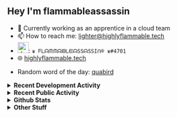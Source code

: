## Hey I'm flammableassassin

- 🔭 Currently working as an apprentice in a cloud team  
- 📫 How to reach me: [lighter@highlyflammable.tech](mailto:lighter@highlyflammable.tech?subject=Hello)
- <img src="https://discord.com/assets/2c21aeda16de354ba5334551a883b481.png" alt="drawing" width="25"/>: `♛ ᖴᒪᗩᙏᙏᗩᙖᒪᙓᗩSSᗩSSIᑎ® ♛#4701`
- 🌐 [highlyflammable.tech](https://highlyflammable.tech)

<!--START_SECTION:randomWord-->
- Random word of the day: [quabird](https://www.wordnik.com/words/quabird)
<!--END_SECTION:randomWord-->

<details>
  <summary><b>Recent Development Activity</b></summary>
  
  <!--START_SECTION:waka-->

```txt
Python       13 hrs 44 mins  ████████▒░░░░░░░░░░░░░░░░   32.75 %
TypeScript   8 hrs 12 mins   █████░░░░░░░░░░░░░░░░░░░░   19.58 %
Bicep        6 hrs 51 mins   ████░░░░░░░░░░░░░░░░░░░░░   16.36 %
TSConfig     2 hrs 57 mins   █▓░░░░░░░░░░░░░░░░░░░░░░░   07.06 %
Other        2 hrs 36 mins   █▓░░░░░░░░░░░░░░░░░░░░░░░   06.22 %
```

<!--END_SECTION:waka-->

</details>

<details>
  <summary><b>Recent Public Activity</b></summary>
    <br>

  <!--START_SECTION:activity-->
1. ❗️ Opened issue [#10](https://github.com/what-the-hack-event/wth-team7/issues/10) in [what-the-hack-event/wth-team7](https://github.com/what-the-hack-event/wth-team7)
2. ❗️ Closed issue [#64](https://github.com/flamableassassin/status/issues/64) in [flamableassassin/status](https://github.com/flamableassassin/status)
3. 🗣 Commented on [#64](https://github.com/flamableassassin/status/issues/64) in [flamableassassin/status](https://github.com/flamableassassin/status)
4. ❗️ Opened issue [#64](https://github.com/flamableassassin/status/issues/64) in [flamableassassin/status](https://github.com/flamableassassin/status)
5. ❗️ Closed issue [#63](https://github.com/flamableassassin/status/issues/63) in [flamableassassin/status](https://github.com/flamableassassin/status)
  <!--END_SECTION:activity-->

</details>

<details>
  <summary><b>Github Stats</b></summary>
    <br>
    <p align="center">
      <img width="48%" src="https://github-readme-stats.vercel.app/api?username=flamableassassin&count_private=true&show_icons=true&theme=radical"/>
      <img width="48%" src="https://github-readme-streak-stats.herokuapp.com?user=flamableassassin&theme=neon-dark"/>
    </p>
  
</details>

<details>
  <summary><b>Other Stuff</b></summary>
  <br>
<a href="https://www.abuseipdb.com/user/67633" title="AbuseIPDB" alt="AbuseIPDB Contributor Badge">
	<img src="https://www.abuseipdb.com/contributor/67633.svg" style="width: 180px;">
</a>
  
</details>
